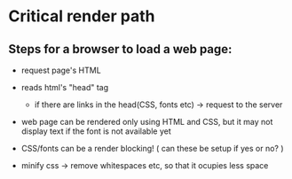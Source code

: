# Critical render path

## Steps for a browser to load a web page:
- request page's HTML
- reads html's "head" tag
	- if there are links in the head(CSS, fonts etc) -> request to the server

- web page can be rendered only using HTML and CSS, but it may not display text
	if the font is not available yet

- CSS/fonts can be a render blocking! ( can these be setup if yes or no? )

- minify css -> remove whitespaces etc, so that it ocupies less space

